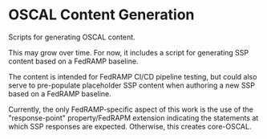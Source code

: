 # OSCAL Content Generation
Scripts for generating OSCAL content.

This may grow over time. For now, it includes a script for generating SSP content based on a FedRAMP baseline. 

The content is intended for FedRAMP CI/CD pipeline testing, but could also serve to pre-populate placeholder SSP content when authoring a new SSP based on a FedRAMP baseline.

Currently, the only FedRAMP-specific aspect of this work is the use of the "response-point" property/FedRAPM extension indicating the statements at which SSP responses are expected. Otherwise, this creates core-OSCAL.
